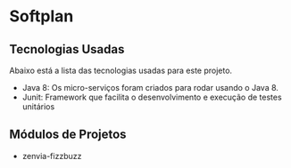 # Softplan
## Tecnologias Usadas
Abaixo está a lista das tecnologias usadas para este projeto.
- Java 8: Os micro-serviços foram criados para rodar usando o Java 8.
- Junit: Framework que facilita o desenvolvimento e execução de testes unitários 

## Módulos de Projetos
- zenvia-fizzbuzz
